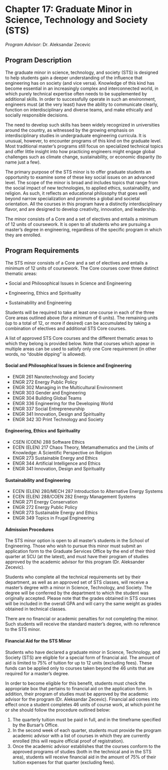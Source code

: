 # Chapter 17: Graduate Minor in Science, Technology and Society (STS)

_Program Advisor_: Dr. Aleksandar Zecevic

## Program Description

The graduate minor in science, technology, and society (STS) is designed to help students gain a deeper understanding of the influence that engineering has on society (and vice versa). Knowledge of this kind has become essential in an increasingly complex and interconnected world, in which purely technical expertise often needs to be supplemented by additional skills. In order to successfully operate in such an environment, engineers must (at the very least) have the ability to communicate clearly, function on interdisciplinary and diverse teams, and make ethically and socially responsible decisions.&#x20;

The need to develop such skills has been widely recognized in universities around the country, as witnessed by the growing emphasis on interdisciplinary studies in undergraduate engineering curricula. It is unusual, however, to encounter programs of this kind on the graduate level. Most traditional master’s programs still focus on specialized technical topics and offer little insight into how practicing engineers might engage global challenges such as climate change, sustainability, or economic disparity (to name just a few).&#x20;

The primary purpose of the STS minor is to offer graduate students an opportunity to examine some of these key social issues on an advanced level. The scope of the minor is broad and includes topics that range from the social impact of new technologies, to applied ethics, sustainability, and religion. As such, it reflects an educational philosophy that goes well beyond narrow specialization and promotes a global and societal orientation. All the courses in this program have a distinctly interdisciplinary flavor, and are designed to develop creativity, innovation, and leadership.

The minor consists of a Core and a set of electives and entails a minimum of 12 units of coursework. It is open to all students who are pursuing a master’s degree in engineering, regardless of the specific program in which they are enrolled.

## Program Requirements

The STS minor consists of a Core and a set of electives and entails a minimum of 12 units of coursework. The Core courses cover three distinct thematic areas:

• Social and Philosophical Issues in Science and Engineering

• Engineering, Ethics and Spirituality

• Sustainability and Engineering

Students will be required to take at least one course in each of the three Core areas outlined above (for a minimum of 6 units). The remaining units (up to a total of 12, or more if desired) can be accumulated by taking a combination of electives and additional STS Core courses.&#x20;

A list of approved STS Core courses and the different thematic areas to which they belong is provided below. Note that courses which appear in multiple areas can be used to satisfy only one Core requirement (in other words, no “double dipping” is allowed).

#### Social and Philosophical Issues in Science and Engineering

* ENGR 261 Nanotechnology and Society
* ENGR 272 Energy Public Policy
* ENGR 302 Managing in the Multicultural Environment
* ENGR 303 Gender and Engineering
* ENGR 304 Building Global Teams
* ENGR 336 Engineering for the Developing World
* ENGR 337 Social Entrepreneurship
* ENGR 341 Innovation, Design and Spirituality
* ENGR 342 3D Print Technology and Society

#### Engineering, Ethics and Spirituality

* CSEN (COEN) 288 Software Ethics
* ECEN (ELEN) 217 Chaos Theory, Metamathematics and the Limits of Knowledge: A Scientific Perspective on Religion&#x20;
* ENGR 273 Sustainable Energy and Ethics
* ENGR 344 Artificial Intelligence and Ethics
* ENGR 341 Innovation, Design and Spirituality

#### Sustainability and Engineering

* ECEN (ELEN) 280/MECH 287 Introduction to Alternative Energy Systems
* ECEN (ELEN) 288/COEN 282 Energy Management Systems
* ENGR 271 Energy Conservation
* ENGR 272 Energy Public Policy
* ENGR 273 Sustainable Energy and Ethics
* ENGR 349 Topics in Frugal Engineering

#### Admission Procedures

The STS minor option is open to all master’s students in the School of Engineering. Those who wish to pursue this minor must submit an application form to the Graduate Services Office by the end of their third quarter at SCU (at the latest), and must have their program of studies approved by the academic advisor for this program (Dr. Aleksander Zecevic).&#x20;

Students who complete all the technical requirements set by their department, as well as an approved set of STS classes, will receive a master’s degree with a minor in Science, Technology, and Society. The degree will be conferred by the department to which the student was originally accepted. Please note that the grades obtained in STS courses will be included in the overall GPA and will carry the same weight as grades obtained in technical classes.

There are no financial or academic penalties for not completing the minor. Such students will receive the standard master’s degree, with no reference to the STS minor.

#### Financial Aid for the STS Minor

Students who have declared a graduate minor in Science, Technology, and Society (STS) are eligible for a special form of financial aid. The amount of aid is limited to 75% of tuition for up to 12 units (excluding fees). These funds can be applied only to courses taken beyond the 46 units that are required for a master’s degree.

In order to become eligible for this benefit, students must check the appropriate box that pertains to financial aid on the application form. In addition, their program of studies must be approved by the academic advisor for the program (Dr. Aleksandar Zecevic). Financial aid comes into effect once a student completes 46 units of course work, at which point he or she should follow the procedure outlined below:

1. The quarterly tuition must be paid in full, and in the timeframe specified by the Bursar’s Office.&#x20;
2. In the second week of each quarter, students must provide the program academic advisor with a list of courses in which they are currently enrolled (this will require official proof of registration).&#x20;
3. Once the academic advisor establishes that the courses conform to the approved programs of studies (both in the technical and in the STS area), students will receive financial aid in the amount of 75% of their tuition expenses for that quarter (excluding fees).
